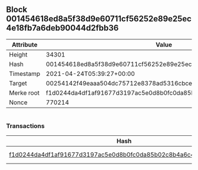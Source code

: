 ## Block 001454618ed8a5f38d9e60711cf56252e89e25ec4e18fb7a6deb90044d2fbb36

Attribute | Value
--- | ---
Height | 34301
Hash | 001454618ed8a5f38d9e60711cf56252e89e25ec4e18fb7a6deb90044d2fbb36
Timestamp | 2021-04-24T05:39:27+00:00
Target | 00254142f49eaaa504dc75712e8378ad5316cbcead634704b3734b6271167cc4
Merke root | f1d0244da4df1af91677d3197ac5e0d8b0fc0da85b02c8b4a6c4736e3c6e6308
Nonce | 770214

```

```

### Transactions

Hash | Amount
--- | ---
[f1d0244da4df1af91677d3197ac5e0d8b0fc0da85b02c8b4a6c4736e3c6e6308](f1d0244da4df1af91677d3197ac5e0d8b0fc0da85b02c8b4a6c4736e3c6e6308.md) | 10.00000000 SKEPTI 
